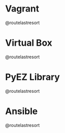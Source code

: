Vagrant
=======

@routelastresort

Virtual Box
===========

@routelastresort

PyEZ Library
============

@routelastresort

Ansible
=======

@routelastresort
